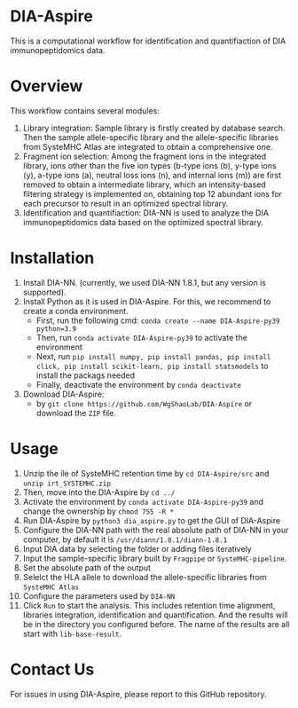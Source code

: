 # DIA-Aspire
This is a computational workflow for identification and quantifiaction of DIA immunopeptidomics data.

# Overview
This workflow contains several modules:
1. Library integration: Sample library is firstly created by database search. Then the sample allele-specific library and the allele-specific libraries from SysteMHC Atlas are integrated to obtain a comprehensive one.
2. Fragment ion selection: Among the fragment ions in the integrated library, ions other than the five ion types (b-type ions (b), y-type ions (y), a-type ions (a), neutral loss ions (n), and internal ions (m)) are first removed to obtain a intermediate library, which an intensity-based filtering strategy is implemented on, obtaining top 12 abundant ions for each precursor to result in an optimized spectral library.
3. Identification and quantifiaction: DIA-NN is used to analyze the DIA immunopeptidomics data based on the optimized spectral library.

# Installation
1. Install DIA-NN. (currently, we used DIA-NN 1.8.1, but any version is supported).
2. Install Python as it is used in DIA-Aspire. For this, we recommend to create a conda environment.
   - First, run the following cmd: `conda create --name DIA-Aspire-py39 python=3.9`
   - Then, run `conda activate DIA-Aspire-py39` to activate the environment
   - Next, run `pip install numpy, pip install pandas, pip install click, pip install scikit-learn, pip install statsmodels` to install the packags needed
   - Finally, deactivate the environment by `conda deactivate`
3. Download DIA-Aspire:
   - by `git clone https://github.com/WgShaoLab/DIA-Aspire` or download the `ZIP` file.

# Usage
1. Unzip the ile of SysteMHC retention time by `cd DIA-Aspire/src` and `unzip irt_SYSTEMHC.zip`
2. Then, move into the DIA-Aspire by `cd ../`
3. Activate the environment by `conda activate DIA-Aspire-py39` and change the ownership by `chmod 755 -R *`
4. Run DIA-Aspire by `python3 dia_aspire.py` to get the GUI of DIA-Aspire
5. Configure the DIA-NN path with the real absolute path of DIA-NN in your computer, by default it is `/usr/diann/1.8.1/diann-1.8.1`
6. Input DIA data by selecting the folder or adding files iteratively
7. Input the sample-specific library built by `Fragpipe` or `SysteMHC-pipeline`.
8. Set the absolute path of the output 
9. Selelct the HLA allele to download the allele-specific libraries from `SysteMHC Atlas`
10. Configure the parameters used by `DIA-NN`
11. Click `Run` to start the analysis. This includes retention time alignment, libraries integration, identification and quantification. And the results will be in the directory you configured before. The name of the results are all start with `lib-base-result`.

# Contact Us
For issues in using DIA-Aspire, please report to this GitHub repository.

